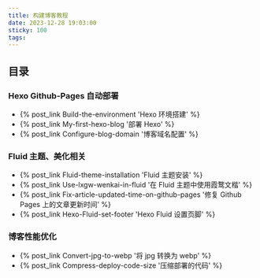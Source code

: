 ```yaml
---
title: 构建博客教程
date: 2023-12-28 19:03:00
sticky: 100
tags:
---
```

## 目录

### Hexo Github-Pages 自动部署 
- {% post_link Build-the-environment 'Hexo 环境搭建' %}
- {% post_link My-first-hexo-blog '部署 Hexo' %}
- {% post_link Configure-blog-domain '博客域名配置' %}

### Fluid 主题、美化相关
- {% post_link Fluid-theme-installation 'Fluid 主题安装' %}
- {% post_link Use-lxgw-wenkai-in-fluid '在 Fluid 主题中使用霞鹜文楷' %}
- {% post_link Fix-article-updated-time-on-github-pages '修复 Github Pages 上的文章更新时间' %}
- {% post_link Hexo-Fluid-set-footer 'Hexo Fluid 设置页脚' %}

### 博客性能优化
- {% post_link Convert-jpg-to-webp '将 jpg 转换为 webp' %}
- {% post_link Compress-deploy-code-size '压缩部署的代码' %}
